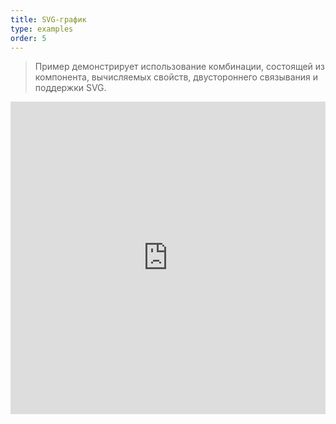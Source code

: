 ```yaml
---
title: SVG-график
type: examples
order: 5
---
```


> Пример демонстрирует использование комбинации, состоящей из компонента, вычисляемых свойств, двустороннего связывания и поддержки SVG.

<iframe width="100%" height="500" src="https://jsfiddle.net/yyx990803/mhrckqgq/embedded/result,html,js,css" allowfullscreen="allowfullscreen" frameborder="0"></iframe>
